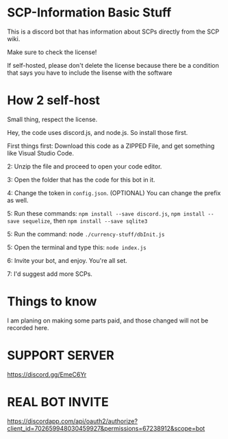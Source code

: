 # SCP-Information Basic Stuff
This is a discord bot that has information about SCPs directly from the SCP wiki.

Make sure to check the license!

If self-hosted, please don't delete the license because there be a condition that says you have to include the lisense with the software

# How 2 self-host

Small thing, respect the license.

Hey, the code uses discord.js, and node.js. So install those first.

First things first: Download this code as a ZIPPED File, and get something like Visual Studio Code.

2: Unzip the file and proceed to open your code editor. 

3: Open the folder that has the code for this bot in it.

4: Change the token in `config.json`. (OPTIONAL) You can change the prefix as well.

5: Run these commands: `npm install --save discord.js`,  `npm install --save sequelize`, then `npm install --save sqlite3`

5: Run the command: node `./currency-stuff/dbInit.js`

5: Open the terminal and type this: `node index.js`

6: Invite your bot, and enjoy. You're all set.

7: I'd suggest add more SCPs.

# Things to know

I am planing on making some parts paid, and those changed will not be recorded here.

# SUPPORT SERVER
https://discord.gg/EmeC6Yr

# REAL BOT INVITE
https://discordapp.com/api/oauth2/authorize?client_id=702659948030459927&permissions=67238912&scope=bot

